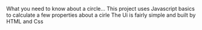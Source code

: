 What you need to know about a circle...
This project uses Javascript basics to calculate a few properties about a cirle
The Ui is fairly simple and built by HTML and Css
